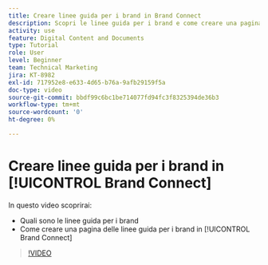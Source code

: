```yaml
---
title: Creare linee guida per i brand in Brand Connect
description: Scopri le linee guida per i brand e come creare una pagina di linee guida per i brand in Brand Connect per [!UICONTROL Workfront DAM].
activity: use
feature: Digital Content and Documents
type: Tutorial
role: User
level: Beginner
team: Technical Marketing
jira: KT-8982
exl-id: 717952e8-e633-4d65-b76a-9afb29159f5a
doc-type: video
source-git-commit: bbdf99c6bc1be714077fd94fc3f8325394de36b3
workflow-type: tm+mt
source-wordcount: '0'
ht-degree: 0%

---
```


# Creare linee guida per i brand in [!UICONTROL Brand Connect]

In questo video scoprirai:

* Quali sono le linee guida per i brand
* Come creare una pagina delle linee guida per i brand in [!UICONTROL Brand Connect]

>[!VIDEO](https://video.tv.adobe.com/v/3418763/?quality=12&learn=on&enablevpops=1&captions=ita)
